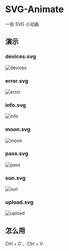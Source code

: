 # SVG-Animate
一些 SVG 小动画

## 演示
### devices.svg
![devices](https://user-images.githubusercontent.com/54354339/145686279-c8139fee-83cb-420b-8358-f9ff0b2cf428.gif)

### error.svg
![error](https://user-images.githubusercontent.com/54354339/145680215-25341793-26fd-42e1-a32d-d8011cc58044.gif)

### info.svg
![info](https://user-images.githubusercontent.com/54354339/145684598-b88a87fb-75f8-4cc6-b29a-985a3a159563.gif)

### moon.svg
![moon](https://user-images.githubusercontent.com/54354339/145680335-81d10c74-dd1e-49e5-bf71-51ce10757abb.gif)

### pass.svg
![pass](https://user-images.githubusercontent.com/54354339/145680410-634b39e4-63d6-4f9f-9dbf-3f34e972cc9f.gif)

### sun.svg
![sun](https://user-images.githubusercontent.com/54354339/145680448-487fd49d-bbc0-471d-a8a8-c010c6f448a1.gif)

### upload.svg
![upload](https://user-images.githubusercontent.com/54354339/145680500-5e5c8b46-faf1-41d1-bf49-247eaa64aacf.gif)

## 怎么用
Ctrl + C 、Ctrl + V
